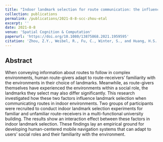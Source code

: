 ```yaml
---
title: "Indoor landmark selection for route communication: the influence of route-givers’ social roles and receivers’ familiarity with the environment"
collection: publications
permalink: /publications/2021-8-8-scc-zhou-etal
excerpt: ''
date: 2021-8-8
venue: 'Spatial Cognition & Computation'
paperurl: 'https://doi.org/10.1080/13875868.2021.1959595'
citation: 'Zhou, Z.Y., Weibel, R., Fu, C., Winter, S., and Huang, H.S. (2021) Indoor landmark selection for route communication: the influence of route-givers’ social roles and receivers’ familiarity with the environment. Spatial Cognition & Computation.'
---
```


## Abstract

When conveying information about routes to follow in complex environments, human route-givers adapt to route-receivers’ familiarity with the environments in their choice of landmarks. Meanwhile, as route-givers themselves have experienced the environments within a social role, the landmarks they select may also differ significantly. This research investigated how these two factors influence landmark selection when communicating routes in indoor environments. Two groups of participants were recruited to conduct indoor landmark selection experiments for familiar and unfamiliar route-receivers in a multi-functional university building. The results show an interaction effect between these factors in indoor landmark selection. These findings lay an empirical ground for developing human-centered mobile navigation systems that can adapt to users’ social roles and their familiarity with the environment.
